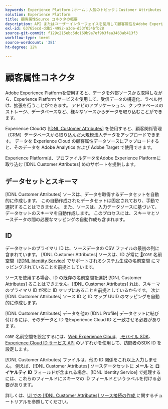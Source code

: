 ```yaml
---
keywords: Experience Platform；ホーム；人気のトピック；Customer Attributes connector
solution: Experience Platform
title: 顧客属性Source コネクタの概要
description: API またはユーザーインターフェイスを使用して顧客属性をAdobe Experience Platformに接続する方法について説明します
exl-id: 63765ecd-ddb5-4992-a3de-d53f054bfb28
source-git-commit: f129c215ebc5dc169b9a7ef9b3faa3463ab413f3
workflow-type: tm+mt
source-wordcount: '381'
ht-degree: 12%

---
```


# 顧客属性コネクタ

Adobe Experience Platformを使用すると、データを外部ソースから取得しながら、Experience Platform サービスを使用して、受信データの構造化、ラベル付け、拡張を行うことができます。 アドビのアプリケーション、クラウドベースのストレージ、データベースなど、様々なソースからデータを取り込むことができます。

Experience Cloudの [[!DNL Customer Attributes]](https://experienceleague.adobe.com/docs/core-services/interface/services/customer-attributes/attributes.html?lang=ja) を使用すると、顧客関係管理（CRM）データベースから取り込んだ大規模法人データをアップロードできます。 データを Experience Cloud の顧客属性データソースにアップロードすると、そのデータを Adobe Analytics および Adobe Target で使用できます。

Experience Platformは、プロファイルデータをAdobe Experience Platformに取り込む [!DNL Customer Attributes] めのサポートを提供します。

## データセットとスキーマ

[!DNL Customer Attributes] ソースは、データを取得するデータセットを自動的に作成します。 この自動作成されたデータセットは固定されており、手動で選択することはできません。 また、ソースは、入力データソースに基づいて、データセットのスキーマを自動作成します。 このプロセスには、スキーマとソースデータの間の必要なマッピングの自動作成も含まれます。

## ID

データセットのプライマリ ID は、ソースデータの CSV ファイルの最初の列に含まれています。 [!DNL Customer Attributes] ソースは、ID が常に [&#128279;](../../../identity-service/features/namespaces.md)`CORE` 名前空間（[[!DNL Identity Service]](../../../identity-service/home.md) でサポートされるシステム生成の名前空間  にマッピングされていることを前提としています。

ソースを使用する場合、ID の既存の名前空間を選択 [!DNL Customer Attributes] ることはできません。[!DNL Customer Attributes] れは、スキーマのプライマリ ID が常に ID マップにあることを前提としているからです。 次に [!DNL Customer Attributes] ソース ID と ID マップ UUID のマッピングを自動的に作成します。

[!DNL Customer Attributes] データを他の [!DNL Profile] データセットに結び付けるには、そのデータと ID をExperience Cloud ID と一致させる必要があります。

`CORE` 名前空間を設定するには、[Web Experience Cloud](/help/web-sdk/identity/overview.md)、[ モバイル SDK](https://developer.adobe.com/client-sdks/documentation/mobile-core/identity/)、[Experience Cloud ID サービス API](https://experienceleague.adobe.com/docs/id-service/using/intro/overview.html?lang=ja) のいずれかを使用して、訪問者のSDK ID を設定します。

[!DNL Customer Attributes] ファイルは、他の ID 関係をこれ以上入力しません。 例えば、[!DNL Customer Attributes] ソースデータセットに **メール** と **ロイヤルティ ID** フィールドが含まれる場合、[!DNL Identity Service] で処理するには、これらのフィールドにスキーマの ID フィールドというラベルを付ける必要があります。

詳しくは、[UI での  [!DNL Customer Attributes]  ソース接続の作成 ](../../tutorials/ui/create/adobe-applications/customer-attributes.md) に関するチュートリアルを参照してください。
